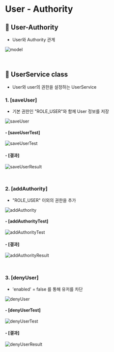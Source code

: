 # User - Authority


## 📌 User-Authority
- User와 Authority 관계

![model](https://user-images.githubusercontent.com/87001865/216620146-f15bd99d-8587-4f64-b9ee-a5d194d7990b.png)



<br>

## 📌 UserService class
- User와 user의 권한을 설정하는 UserService

### 1. [saveUser] 
- 기본 권한인 "ROLE_USER"와 함께 User 정보를 저장

![saveUser](https://user-images.githubusercontent.com/87001865/216394223-f3cf5752-9849-47c4-90ec-c4f8196efbd7.png)

#### - [saveUserTest]
![saveUserTest](https://user-images.githubusercontent.com/87001865/216394421-90556888-b316-4101-bc8e-abf2f6cd56be.png)

#### - [결과]
![saveUserResult](https://user-images.githubusercontent.com/87001865/216615222-2b55feef-3671-4cfa-9ec6-22680f937fde.png)

<br>

### 2. [addAuthority] 
- "ROLE_USER" 이외의 권한을 추가

![addAuthority](https://user-images.githubusercontent.com/87001865/216616051-345cee75-8b50-4c5e-85e1-58fecbd474db.png)

#### - [addAuthorityTest]
![addAuthorityTest](https://user-images.githubusercontent.com/87001865/216616154-f28beacc-d047-4da3-87a6-9bae49a1f8a2.png)

#### - [결과]
![addAuthorityResult](https://user-images.githubusercontent.com/87001865/216616342-48408199-40d4-4c19-b6ef-cc76a08120a9.png)

<br>

### 3. [denyUser] 
- 'enabled' = false 를 통해 유저를 차단

![denyUser](https://user-images.githubusercontent.com/87001865/216616973-0060f550-946a-40aa-8541-b1c5711df767.png)

#### - [denyUserTest]
![denyUserTest](https://user-images.githubusercontent.com/87001865/216617003-24a3c117-6fa5-4c3f-95db-c6c6f9ff15f9.png)

#### - [결과]
![denyUserResult](https://user-images.githubusercontent.com/87001865/216619717-eaf1505d-b6b4-43ce-87f0-619281933487.png)


